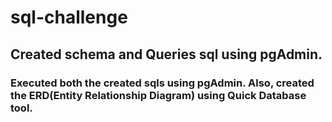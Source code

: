 # sql-challenge

## Created schema and Queries sql using pgAdmin.
### Executed both the created sqls using pgAdmin. Also, created the ERD(Entity Relationship Diagram) using Quick Database tool.